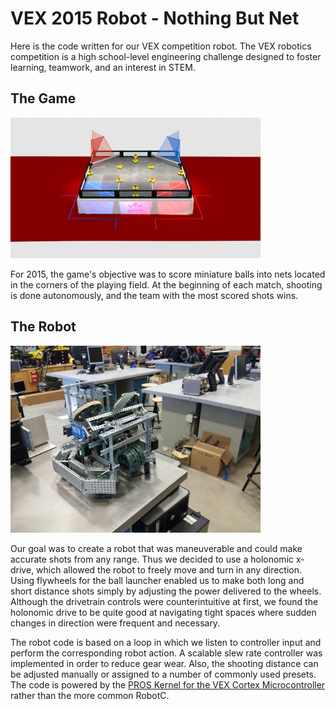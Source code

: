 # VEX 2015 Robot - Nothing But Net

Here is the code written for our VEX competition robot. The VEX robotics competition is a high school-level engineering challenge designed to foster
learning, teamwork, and an interest in STEM. 

## The Game

<img src="https://raw.githubusercontent.com/f-jiang/vex-robot-2015/master/images/field.png" width="400">

For 2015, the game's objective was to score miniature balls into nets located in the corners of the playing field.
At the beginning of each match, shooting is done autonomously, and the team with the most scored shots wins.

## The Robot

<img src="https://raw.githubusercontent.com/f-jiang/vex-robot-2015/master/images/robot.jpg" width="400">

Our goal was to create a robot that was maneuverable and could make accurate shots from any range. Thus we decided to use a holonomic x-drive,
which allowed the robot to freely move and turn in any direction. Using flywheels for the ball launcher enabled us to make both long and short
distance shots simply by adjusting the power delivered to the wheels. Although the drivetrain controls were counterintuitive at first, we found
the holonomic drive to be quite good at navigating tight spaces where sudden changes in direction were frequent and necessary.

The robot code is based on a loop in which we listen to controller input and perform the corresponding robot action. A scalable slew rate
controller was implemented in order to reduce gear wear. Also, the shooting distance can be adjusted manually or assigned to a number of commonly used presets. The code is powered by the [PROS Kernel for the VEX Cortex Microcontroller](https://github.com/purduesigbots/pros) rather than the more common RobotC.
